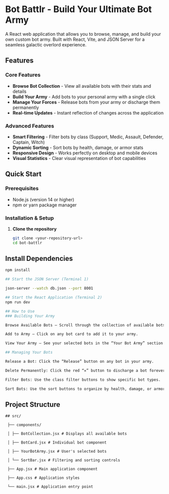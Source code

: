 # Bot Battlr - Build Your Ultimate Bot Army

A React web application that allows you to browse, manage, and build your own custom bot army. Built with React, Vite, and JSON Server for a seamless galactic overlord experience.

## Features

### Core Features

- **Browse Bot Collection** - View all available bots with their stats and details
- **Build Your Army** - Add bots to your personal army with a single click
- **Manage Your Forces** - Release bots from your army or discharge them permanently
- **Real-time Updates** - Instant reflection of changes across the application

### Advanced Features

- **Smart Filtering** - Filter bots by class (Support, Medic, Assault, Defender, Captain, Witch)
- **Dynamic Sorting** - Sort bots by health, damage, or armor stats
- **Responsive Design** - Works perfectly on desktop and mobile devices
- **Visual Statistics** - Clear visual representation of bot capabilities

## Quick Start

### Prerequisites

- Node.js (version 14 or higher)
- npm or yarn package manager

### Installation & Setup

1. **Clone the repository**
   ```bash
   git clone <your-repository-url>
   cd bot-battlr
   ```

## Install Dependencies

```bash
npm install

## Start the JSON Server (Terminal 1)

json-server --watch db.json --port 8001

## Start the React Application (Terminal 2)
npm run dev

## How to Use
### Building Your Army

Browse Available Bots — Scroll through the collection of available bots.

Add to Army — Click on any bot card to add it to your army.

View Your Army — See your selected bots in the “Your Bot Army” section at the top.

## Managing Your Bots

Release a Bot: Click the “Release” button on any bot in your army.

Delete Permanently: Click the red “✕” button to discharge a bot forever.

Filter Bots: Use the class filter buttons to show specific bot types.

Sort Bots: Use the sort buttons to organize by health, damage, or armor.
```

## Project Structure

```
## src/

 ├── components/

 │ ├── BotCollection.jsx # Displays all available bots

 │ ├── BotCard.jsx # Individual bot component

 │ ├── YourBotArmy.jsx # User's selected bots

 │ └── SortBar.jsx # Filtering and sorting controls

 ├── App.jsx # Main application component

 ├── App.css # Application styles

 └── main.jsx # Application entry point
```
